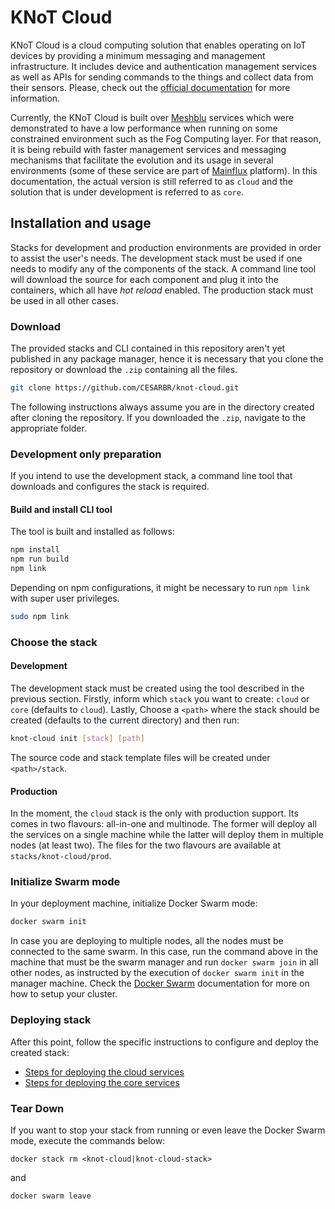 # KNoT Cloud

KNoT Cloud is a cloud computing solution that enables operating on IoT devices
by providing a minimum messaging and management infrastructure. It includes device and authentication management services as well as APIs for sending commands to the things and collect data from their sensors. Please, check out the [official documentation](https://knot-devel.cesar.org.br/doc/cloud/cloud-introduction.html) for more information.

Currently, the KNoT Cloud is built over [Meshblu](https://meshblu.readme.io/) services which were demonstrated to have a low performance when running on some constrained environment such as the Fog Computing layer. For that reason, it is being rebuild with faster management services and messaging mechanisms that facilitate the evolution and its usage in several environments (some of these service are part of [Mainflux](https://mainflux.readthedocs.io/) platform). In this documentation, the actual version is still referred to as `cloud` and the solution that is under development is referred to as `core`.

## Installation and usage

Stacks for development and production environments are provided in order to assist the user's needs. The development stack must be used if one needs to modify any of the components of the stack. A command line tool will download the source for each component and plug it into the containers, which all have _hot reload_ enabled. The production stack must be used in all other cases.

### Download

The provided stacks and CLI contained in this repository aren't yet published in any package manager, hence it is necessary that you clone the repository or download the `.zip` containing all the files.

```bash
git clone https://github.com/CESARBR/knot-cloud.git
```

The following instructions always assume you are in the directory created after cloning the repository. If you downloaded the `.zip`, navigate to the appropriate folder.

### Development only preparation

If you intend to use the development stack, a command line tool that downloads and configures the stack is required.

#### Build and install CLI tool

The tool is built and installed as follows:

```bash
npm install
npm run build
npm link
```

Depending on npm configurations, it might be necessary to run `npm link` with super user privileges.

```bash
sudo npm link
```

### Choose the stack

#### Development

The development stack must be created using the tool described in the previous section. Firstly, inform which `stack` you want to create: `cloud` or `core` (defaults to `cloud`). Lastly, Choose a `<path>` where the stack should be created (defaults to the current directory) and then run:

```bash
knot-cloud init [stack] [path]
```

The source code and stack template files will be created under `<path>/stack`.

#### Production

In the moment, the `cloud` stack is the only with production support. Its comes in two flavours: all-in-one and multinode. The former will deploy all the services on a single machine while the latter will deploy them in multiple nodes (at least two). The files for the two flavours are available at `stacks/knot-cloud/prod`.

### Initialize Swarm mode

In your deployment machine, initialize Docker Swarm mode:

```bash
docker swarm init
```

In case you are deploying to multiple nodes, all the nodes must be connected to the same swarm. In this case, run the command above in the machine that must be the swarm manager and run `docker swarm join` in all other nodes, as instructed by the execution of `docker swarm init` in the manager machine. Check the [Docker Swarm](https://docs.docker.com/engine/swarm/) documentation for more on how to setup your cluster.

### Deploying stack

After this point, follow the specific instructions to configure and deploy the created stack:

- [Steps for deploying the cloud services](./stacks/knot-cloud/README.md)
- [Steps for deploying the core services](./stacks/knot-cloud-core/README.md)

### Tear Down

If you want to stop your stack from running or even leave the Docker Swarm mode, execute the commands below:

`docker stack rm <knot-cloud|knot-cloud-stack>`

and

`docker swarm leave`